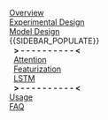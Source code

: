 [Overview](Home)  
[Experimental Design](Experimental-Design)  
[Model Design](Model-Design)  
{{SIDEBAR_POPULATE}}  
&nbsp;&nbsp;**> - - - - - - - - - - <**  
&nbsp;&nbsp;[Attention](Attention)  
&nbsp;&nbsp;[Featurization](Featurization)  
&nbsp;&nbsp;[LSTM](LSTM)  
&nbsp;&nbsp;**> - - - - - - - - - - <**  
[Usage](Usage)  
[FAQ](FAQ)  